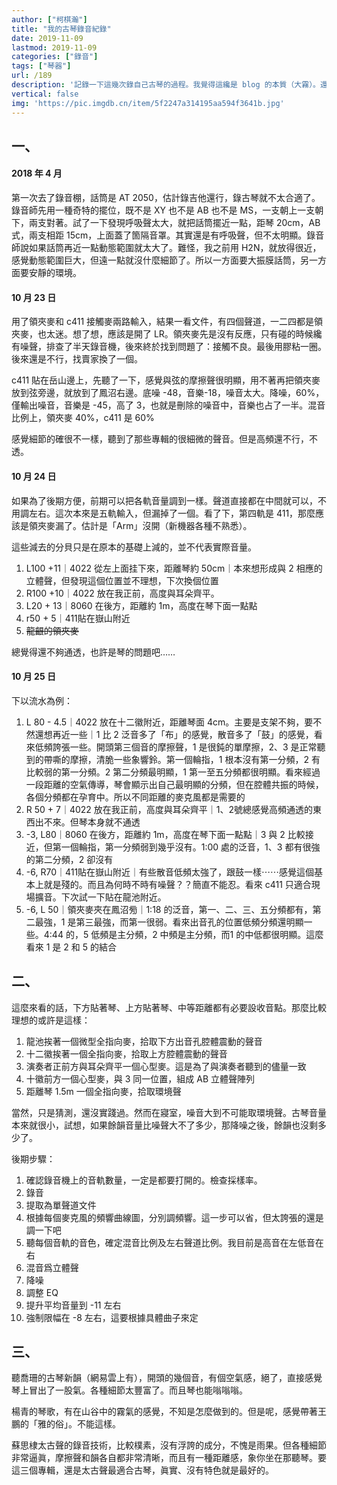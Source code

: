 ```yaml
---
author: ["柯棋瀚"]
title: "我的古琴錄音紀錄"
date: 2019-11-09
lastmod: 2019-11-09
categories: ["錄音"]
tags: ["琴器"]
url: /189
description: '記錄一下這幾次錄自己古琴的過程。我覺得這纔是 blog 的本質（大霧）。還可參看 <a href="/blog/2017/12/23/shiyin.html" target="\_blank">古琴的拾音</a>。'
vertical: false
img: 'https://pic.imgdb.cn/item/5f2247a314195aa594f3641b.jpg'
---
```


## 一、

#### 2018 年 4 月

第一次去了錄音棚，話筒是 AT 2050，估計錄吉他還行，錄古琴就不太合適了。錄音師先用一種奇特的擺位，既不是 XY 也不是 AB 也不是 MS，一支朝上一支朝下，兩支對著。試了一下發現呼吸聲太大，就把話筒擺近一點，距琴 20cm，AB 式，兩支相距 15cm，上面蓋了箇隔音罩。其實還是有呼吸聲，但不太明顯。錄音師說如果話筒再近一點動態範圍就太大了。難怪，我之前用 H2N，就放得很近，感覺動態範圍巨大，但遠一點就沒什麼細節了。所以一方面要大振膜話筒，另一方面要安靜的環境。

#### 10 月 23 日

用了領夾麥和 c411 接觸麥兩路輸入，結果一看文件，有四個聲道，一二四都是領夾麥，也太迷。想了想，應該是開了 LR。領夾麥先是沒有反應，只有碰的時候纔有噪聲，排查了半天錄音機，後來終於找到問題了：接觸不良。最後用膠粘一圈。後來還是不行，找賣家換了一個。

c411 貼在岳山邊上，先聽了一下，感覺與弦的摩擦聲很明顯，用不著再把領夾麥放到弦旁邊，就放到了鳳沼右邊。底噪 -48，音樂-18，噪音太大。降噪，60%，僅輸出噪音，音樂是 -45，高了 3，也就是刪除的噪音中，音樂也占了一半。混音比例上，領夾麥 40%，c411 是 60%

感覺細節的確很不一樣，聽到了那些專輯的很細微的聲音。但是高頻還不行，不透。

#### 10 月 24 日

如果為了後期方便，前期可以把各軌音量調到一樣。聲道直接都在中間就可以，不用調左右。這次本來是五軌輸入，但漏掉了一個。看了下，第四軌是 411，那麼應該是領夾麥漏了。估計是「Arm」沒開（新機器各種不熟悉）。

這些減去的分貝只是在原本的基礎上減的，並不代表實際音量。

1. L100 +11｜4022 從左上面挂下來，距離琴約 50cm｜本來想形成與 2 相應的立體聲，但發現這個位置並不理想，下次換個位置
2. R100 +10｜4022 放在我正前，高度與耳朵齊平。
3. L20 + 13｜8060 在後方，距離約 1m，高度在琴下面一點點
4. r50 + 5｜411貼在嶽山附近
5. ~~龍齦的領夾麥~~

總覺得還不夠通透，也許是琴的問題吧……

#### 10 月 25 日

下以流水為例：

1. L 80 - 4.5｜4022 放在十二徽附近，距離琴面 4cm。主要是支架不夠，要不然還想再近一些｜1 比 2 泛音多了「布」的感覺，散音多了「鼓」的感覺，看來低頻誇張一些。開頭第三個音的摩擦聲，1 是很鈍的單摩擦，2、3 是正常聽到的帶嘶的摩擦，清脆一些象響鈴。第一個輪指，1 根本沒有第一分頻，2 有比較弱的第一分頻。2 第二分頻最明顯，1 第一至五分頻都很明顯。看來經過一段距離的空氣傳導，琴會顯示出自己最明顯的分頻，但在腔體共振的時候，各個分頻都在孕育中。所以不同距離的麥克風都是需要的
2. R 50 + 7｜4022 放在我正前，高度與耳朵齊平｜1、2號總感覺高頻通透的東西出不來。但琴本身就不通透
3. -3, L80｜8060 在後方，距離約 1m，高度在琴下面一點點｜3 與 2 比較接近，但第一個輪指，第一分頻弱到幾乎沒有。1:00 處的泛音，1、3 都有很強的第二分頻，2 卻沒有
4. -6, R70｜411貼在嶽山附近｜有些散音低頻太強了，跟鼓一樣⋯⋯感覺這個基本上就是殘的。而且為何時不時有噪聲？？簡直不能忍。看來 c411 只適合現場擴音。下次試一下貼在龍池附近。
5. -6, L 50｜領夾麥夾在鳳沼㫄｜1:18 的泛音，第一、二、三、五分頻都有，第二最強，1 是第三最強，而第一很弱。看來出音孔的位置低頻分頻還明顯一些。4:44 的，5 低頻是主分頻，2 中頻是主分頻，而1 的中低都很明顯。這麼看來 1 是 2 和 5 的結合

## 二、

這麼來看的話，下方貼著琴、上方貼著琴、中等距離都有必要設收音點。那麼比較理想的或許是這樣：

1. 龍池挨著一個微型全指向麥，拾取下方出音孔腔體震動的聲音
2. 十二徽挨著一個全指向麥，拾取上方腔體震動的聲音
3. 演奏者正前方與耳朵齊平一個心型麥。這是為了與演奏者聽到的儘量一致
4. 十徽前方一個心型麥，與 3 同一位置，組成 AB 立體聲陣列
5. 距離琴 1.5m 一個全指向麥，拾取環境聲

當然，只是猜測，還沒實踐過。然而在寢室，噪音大到不可能取環境聲。古琴音量本來就很小，試想，如果餘韻音量比噪聲大不了多少，那降噪之後，餘韻也沒剩多少了。

後期步驟：

1. 確認錄音機上的音軌數量，一定是都要打開的。檢查採樣率。
2. 錄音
3. 提取為單聲道文件
4. 根據每個麥克風的頻響曲線圖，分別調頻響。這一步可以省，但太誇張的還是調一下吧
5. 聽每個音軌的音色，確定混音比例及左右聲道比例。我目前是高音在左低音在右
6. 混音爲立體聲
7. 降噪
8. 調整 EQ
9. 提升平均音量到 -11 左右
10. 強制限幅在 -8 左右，這要根據具體曲子來定

## 三、

聽喬珊的<v>古琴新韻</v>（網易雲上有），開頭的幾個音，有個空氣感，絕了，直接感覺琴上冒出了一股氣。各種細節太豐富了。而且琴也能嗡嗡嗡。

楊青的<v>琴歌</v>，有在山谷中的霧氣的感覺，不知是怎麼做到的。但是呢，感覺帶著王鵬的「雅的俗」。不能這樣。

蘇思棣<v>太古聲</v>的錄音技術，比較樸素，沒有浮誇的成分，不愧是雨果。但各種細節非常逼眞，摩擦聲和韻各自都非常清晰，而且有一種距離感，象你坐在那聽琴。要這三個專輯，還是<v>太古聲</v>最適合古琴，眞實、沒有特色就是最好的。
